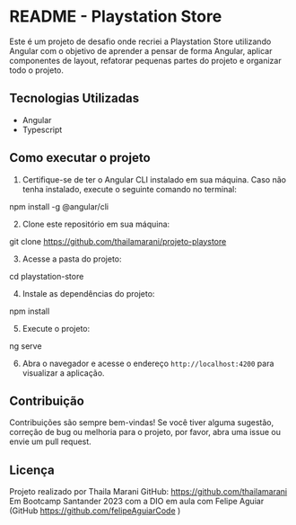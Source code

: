 # README - Playstation Store

Este é um projeto de desafio onde recriei a Playstation Store utilizando Angular com o objetivo de aprender a pensar de forma Angular, aplicar componentes de layout, refatorar pequenas partes do projeto e organizar todo o projeto. 

## Tecnologias Utilizadas

- Angular
- Typescript

## Como executar o projeto

1. Certifique-se de ter o Angular CLI instalado em sua máquina. Caso não tenha instalado, execute o seguinte comando no terminal:

npm install -g @angular/cli

2. Clone este repositório em sua máquina:

git clone https://github.com/thailamarani/projeto-playstore

3. Acesse a pasta do projeto:

cd playstation-store

4. Instale as dependências do projeto:

npm install

5. Execute o projeto:

ng serve

6. Abra o navegador e acesse o endereço `http://localhost:4200` para visualizar a aplicação.

## Contribuição

Contribuições são sempre bem-vindas! Se você tiver alguma sugestão, correção de bug ou melhoria para o projeto, por favor, abra uma issue ou envie um pull request.

## Licença

Projeto realizado por Thaila Marani
GitHub: https://github.com/thailamarani
Em Bootcamp Santander 2023 com a DIO em aula com Felipe Aguiar (GitHub https://github.com/felipeAguiarCode )
